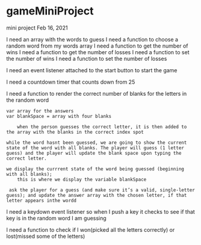 # gameMiniProject
mini project Feb 16, 2021

I need an array with the words to guess
I need a function to choose a random word from my words array
I need a function to get the number of wins
I need a function to get the number of losses
I need a function to set the number of wins
I need a function to set the number of losses

I need an event listener attached to the start button to start the game

I need a countdown timer that counts down from 25

I need a function to render the correct number of blanks for the letters in the random word
    
    var array for the answers 
    var blankSpace = array with four blanks
        
        when the person guesses the correct letter, it is then added to the array with the blanks in the correct index spot

    while the word hasnt been guessed, we are going to show the current state of the word with all blanks. The player will guess (1 letter guess) and the player will update the blank space upon typing the correct letter.

    we display the currrent state of the word being guessed (beginning with all blanks);
        this is where we display the variable blankSpace
        
     ask the player for a guess (and make sure it’s a valid, single-letter guess); and update the answer array with the chosen letter, if that letter appears inthe wordd

I need a keydown event listener so when I push a key it checks to see if that key is in the random word I am guessing


I need a function to check if I won(picked all the letters correctly) or lost(missed some of the letters)
